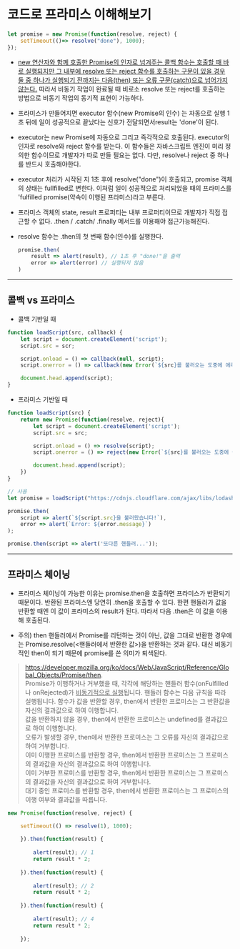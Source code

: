 # 코드로 프라미스 이해해보기
```js
let promise = new Promise(function(resolve, reject) {
    setTimeout(()=> resolve("done"), 1000);
});
```

* <u>new 연산자와 함께 호출한 Promise의 인자로 넘겨주는 콜백 함수는 호출할 때 바로 실행되지만 그 내부에
resolve 또는 reject 함수를 호출하는 구문이 있을 경우 둘 중 하나가 실행되기 전까지는 다음(then) 또는
오류 구문(catch)으로 넘어가지 않는다.</u> 따라서 비동기 작업이 완료될 때 비로소 resolve 또는 reject를 
호출하는 방법으로 비동기 작업의 동기적 표현이 가능하다.

* 프라미스가 만들어지면 executor 함수(new Promise의 인수)  는 자동으로 실행 1초 뒤에 일이 성공적으로 끝났다는 신호가 전달되면서result는 'done'이 된다.

* executor는 new Promise에 자동으로 그리고 즉각적으로 호출된다.
executor의 인자로 resolve와 reject 함수를 받는다. 이 함수들은 자바스크립트 엔진이 미리 정의한 함수이므로 개발자가 따로 만들 필요는 없다. 다만, resolve나 reject 중 하나를 반드시 호출해야한다.

* executor 처리가 시작된 지 1초 후에 resolve("done")이 호출되고, promise 객체의 상태는 fullfilled로 변한다. 이처럼 일이 성공적으로 처리되었을 때의 프라미스를 'fulfilled promise(약속이 이행된 프라미스)라고 부른다. 

* 프라미스 객체의 state, result 프로퍼티는 내부 프로퍼티이므로 개발자가 직접 접근할 수 없다. .then / .catch/ .finally 메서드를 이용해야 접근가능해진다. 
 
* resolve 함수는 .then의 첫 번째 함수(인수)를 실행한다.
    ```js
    promise.then(
        result => alert(result), // 1초 후 "done!"을 출력
        error => alert(error) // 실행되지 않음
    )
    ```  
---
## 콜백 vs 프라미스
* 콜백 기반일 때
```js
function loadScript(src, callback) {
    let script = document.createElement('script');
    script.src = scr;

    script.onload = () => callback(null, script);
    script.onerror = () => callback(new Error(`${src}를 불러오는 도중에 에러가 발생`));

    document.head.append(script);
}
```

* 프라미스 기반일 때
```js
function loadScript(src) {
    return new Promise(function(resolve, reject){
        let script = document.createElement('script');
        script.src = src;

        script.onload = () => resolve(script);
        script.onerror = () => reject(new Error(`${src}를 불러오는 도중에 에러가 발생`));

        document.head.append(script);
    })
}

// 사용
let promise = loadScript("https://cdnjs.cloudflare.com/ajax/libs/lodash.js/4.17.11/lodash.js");

promise.then(
    script => alert(`${script.src}을 불러왔습니다!`),
    error => alert(`Error: ${error.message}`)
);

promise.then(script => alert('또다른 핸들러...'));
```
---
## 프라미스 체이닝
* 프라미스 체이닝이 가능한 이유는 promise.then을 호출하면 프라미스가 반환되기 때문이다. 반환된 프라미스엔 당연히 .then을 호출할 수 있다. 한편 핸들러가 값을 반환할 때엔 이 값이 프라미스의 result가 된다. 따라서 다음 .then은 이 값을 이용해 호출된다. 

* 주의) then 핸들러에서 Promise를 리턴하는 것이 아닌, 값을 그대로 반환한 경우에는 Promise.resolve(<핸들러에서 반환한 값>)을 반환하는 것과 같다. 대신 비동기적인 then이 되기 때문에 promise를 쓴 의미가 퇴색된다.    

> https://developer.mozilla.org/ko/docs/Web/JavaScript/Reference/Global_Objects/Promise/then.     
Promise가 이행하거나 거부했을 때, 각각에 해당하는 핸들러 함수(onFulfilled나 onRejected)가 <u>비동기적으로 실행</u>됩니다. 핸들러 함수는 다음 규칙을 따라 실행됩니다.
> 함수가 값을 반환할 경우, then에서 반환한 프로미스는 그 반환값을 자신의 결과값으로 하여 이행합니다.  
값을 반환하지 않을 경우, then에서 반환한 프로미스는 undefined를 결과값으로 하여 이행합니다.   
오류가 발생할 경우, then에서 반환한 프로미스는 그 오류를 자신의 결과값으로 하여 거부합니다.      
이미 이행한 프로미스를 반환할 경우, then에서 반환한 프로미스는 그 프로미스의 결과값을 자신의 결과값으로 하여 이행합니다.     
이미 거부한 프로미스를 반환할 경우, then에서 반환한 프로미스는 그 프로미스의 결과값을 자신의 결과값으로 하여 거부합니다.      
대기 중인 프로미스를 반환할 경우, then에서 반환한 프로미스는 그 프로미스의 이행 여부와 결과값을 따릅니다.    

```js
new Promise(function(resolve, reject) {

    setTimeout(() => resolve(1), 1000); 
    
    }).then(function(result) { 
    
        alert(result); // 1
        return result * 2;
    
    }).then(function(result) { 
    
        alert(result); // 2
        return result * 2;
    
    }).then(function(result) {
    
        alert(result); // 4
        return result * 2;
        
    });
```

